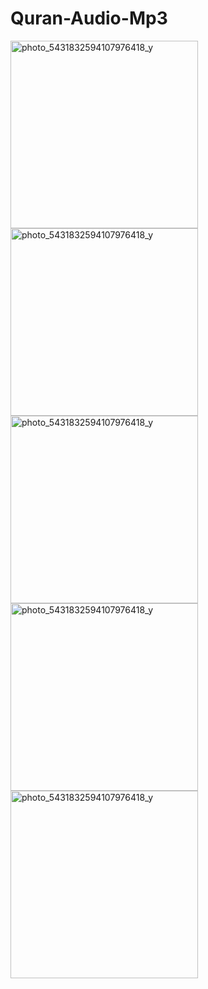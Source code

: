 # Quran-Audio-Mp3 
<img src="https://github.com/freerunningpanda/Quran-Audio-Mp3/assets/91142494/4d19c955-9c76-40b6-a25e-905fc5b23840" width="300" alt="photo_5431832594107976418_y">
<img src="https://github.com/freerunningpanda/Quran-Audio-Mp3/assets/91142494/b2fac962-332c-4387-b570-f07b8fc29f74" width="300" alt="photo_5431832594107976418_y">
<img src="https://github.com/freerunningpanda/Quran-Audio-Mp3/assets/91142494/df12085a-dcc0-4bd9-a9f2-e4ae1df58221" width="300" alt="photo_5431832594107976418_y">
<img src="https://github.com/freerunningpanda/Quran-Audio-Mp3/assets/91142494/5333823f-61b8-4f4a-b08d-18221c7f066a" width="300" alt="photo_5431832594107976418_y">
<img src="https://github.com/freerunningpanda/Quran-Audio-Mp3/assets/91142494/38ead706-4dfc-458a-bf93-9cc17ca84397" width="300" alt="photo_5431832594107976418_y">
